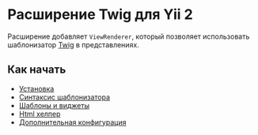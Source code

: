 Расширение Twig для Yii 2
=========================

Расширение добавляет `ViewRenderer`, который позволяет использовать шаблонизатор 
[Twig](https://twig.symfony.com/) в представлениях.

Как начать
---------------

* [Установка](installation.md)
* [Синтаксис шаблонизатора](template-syntax.md)
* [Шаблоны и виджеты](layouts-and-widgets.md)
* [Html хелпер](html-helper.md)
* [Дополнительная конфигурация](additional-configuration.md)

